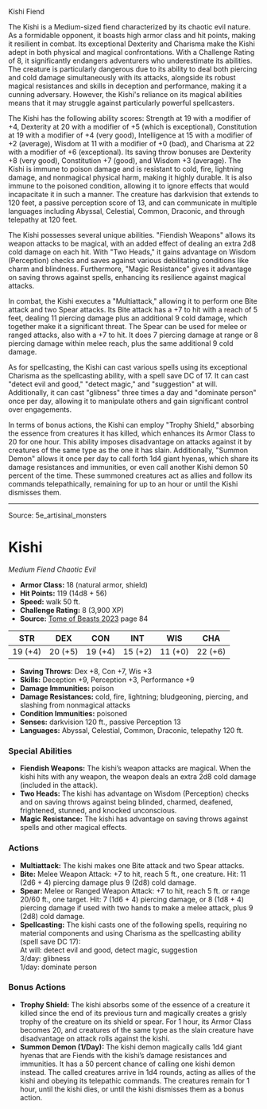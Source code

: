 <MonsterName/>Kishi</MonsterName>
<CreatureType/>Fiend</CreatureType>

<summary>The Kishi is a Medium-sized fiend characterized by its chaotic evil nature. As a formidable opponent, it boasts high armor class and hit points, making it resilient in combat. Its exceptional Dexterity and Charisma make the Kishi adept in both physical and magical confrontations. With a Challenge Rating of 8, it significantly endangers adventurers who underestimate its abilities. The creature is particularly dangerous due to its ability to deal both piercing and cold damage simultaneously with its attacks, alongside its robust magical resistances and skills in deception and performance, making it a cunning adversary. However, the Kishi's reliance on its magical abilities means that it may struggle against particularly powerful spellcasters.</summary>

<detail>

The Kishi has the following ability scores: Strength at 19 with a modifier of +4, Dexterity at 20 with a modifier of +5 (which is exceptional), Constitution at 19 with a modifier of +4 (very good), Intelligence at 15 with a modifier of +2 (average), Wisdom at 11 with a modifier of +0 (bad), and Charisma at 22 with a modifier of +6 (exceptional). Its saving throw bonuses are Dexterity +8 (very good), Constitution +7 (good), and Wisdom +3 (average). The Kishi is immune to poison damage and is resistant to cold, fire, lightning damage, and nonmagical physical harm, making it highly durable. It is also immune to the poisoned condition, allowing it to ignore effects that would incapacitate it in such a manner. The creature has darkvision that extends to 120 feet, a passive perception score of 13, and can communicate in multiple languages including Abyssal, Celestial, Common, Draconic, and through telepathy at 120 feet.

The Kishi possesses several unique abilities. "Fiendish Weapons" allows its weapon attacks to be magical, with an added effect of dealing an extra 2d8 cold damage on each hit. With "Two Heads," it gains advantage on Wisdom (Perception) checks and saves against various debilitating conditions like charm and blindness. Furthermore, "Magic Resistance" gives it advantage on saving throws against spells, enhancing its resilience against magical attacks.

In combat, the Kishi executes a "Multiattack," allowing it to perform one Bite attack and two Spear attacks. Its Bite attack has a +7 to hit with a reach of 5 feet, dealing 11 piercing damage plus an additional 9 cold damage, which together make it a significant threat. The Spear can be used for melee or ranged attacks, also with a +7 to hit. It does 7 piercing damage at range or 8 piercing damage within melee reach, plus the same additional 9 cold damage. 

As for spellcasting, the Kishi can cast various spells using its exceptional Charisma as the spellcasting ability, with a spell save DC of 17. It can cast "detect evil and good," "detect magic," and "suggestion" at will. Additionally, it can cast "glibness" three times a day and "dominate person" once per day, allowing it to manipulate others and gain significant control over engagements.

In terms of bonus actions, the Kishi can employ "Trophy Shield," absorbing the essence from creatures it has killed, which enhances its Armor Class to 20 for one hour. This ability imposes disadvantage on attacks against it by creatures of the same type as the one it has slain. Additionally, "Summon Demon" allows it once per day to call forth 1d4 giant hyenas, which share its damage resistances and immunities, or even call another Kishi demon 50 percent of the time. These summoned creatures act as allies and follow its commands telepathically, remaining for up to an hour or until the Kishi dismisses them.</detail>



---

Source: 5e_artisinal_monsters

# Kishi

*Medium* *Fiend* *Chaotic Evil*

- **Armor Class:** 18 (natural armor, shield)
- **Hit Points:** 119 (14d8 + 56)
- **Speed:** walk 50 ft.
- **Challenge Rating:** 8 (3,900 XP)
- **Source:** [Tome of Beasts 2023](https://koboldpress.com/kpstore/product/tome-of-beasts-1-2023-edition/) page 84

| STR | DEX | CON | INT | WIS | CHA |
| --- | --- | --- | --- | --- | --- |
| 19 (+4) | 20 (+5) | 19 (+4) | 15 (+2) | 11 (+0) | 22 (+6) |

- **Saving Throws**: Dex +8, Con +7, Wis +3
- **Skills:** Deception +9, Perception +3, Performance +9
- **Damage Immunities:** poison
- **Damage Resistances:** cold, fire, lightning; bludgeoning, piercing, and slashing from nonmagical attacks
- **Condition Immunities:** poisoned
- **Senses:** darkvision 120 ft., passive Perception 13
- **Languages:** Abyssal, Celestial, Common, Draconic, telepathy 120 ft.

### Special Abilities

- **Fiendish Weapons:** The kishi’s weapon attacks are magical. When the kishi hits with any weapon, the weapon deals an extra 2d8 cold damage (included in the attack).
- **Two Heads:** The kishi has advantage on Wisdom (Perception) checks and on saving throws against being blinded, charmed, deafened, frightened, stunned, and knocked unconscious.
- **Magic Resistance:** The kishi has advantage on saving throws against spells and other magical effects.

### Actions

- **Multiattack:** The kishi makes one Bite attack and two Spear attacks.
- **Bite:** Melee Weapon Attack: +7 to hit, reach 5 ft., one creature. Hit: 11 (2d6 + 4) piercing damage plus 9 (2d8) cold damage.
- **Spear:** Melee or Ranged Weapon Attack: +7 to hit, reach 5 ft. or range 20/60 ft., one target. Hit: 7 (1d6 + 4) piercing damage, or 8 (1d8 + 4) piercing damage if used with two hands to make a melee attack, plus 9 (2d8) cold damage.
- **Spellcasting:** The kishi casts one of the following spells, requiring no material components and using Charisma as the spellcasting ability (spell save DC 17):<br>At will: detect evil and good, detect magic, suggestion<br>3/day: glibness<br>1/day: dominate person

### Bonus Actions

- **Trophy Shield:** The kishi absorbs some of the essence of a creature it killed since the end of its previous turn and magically creates a grisly trophy of the creature on its shield or spear. For 1 hour, its Armor Class becomes 20, and creatures of the same type as the slain creature have disadvantage on attack rolls against the kishi.
- **Summon Demon (1/Day):** The kishi demon magically calls 1d4 giant hyenas that are Fiends with the kishi’s damage resistances and immunities. It has a 50 percent chance of calling one kishi demon instead. The called creatures arrive in 1d4 rounds, acting as allies of the kishi and obeying its telepathic commands. The creatures remain for 1 hour, until the kishi dies, or until the kishi dismisses them as a bonus action.


